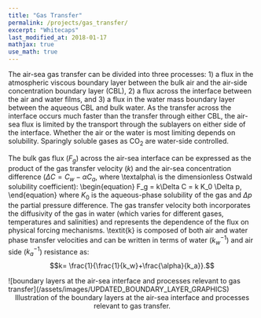 ```yaml
---
title: "Gas Transfer"
permalink: /projects/gas_transfer/
excerpt: "Whitecaps"
last_modified_at: 2018-01-17
mathjax: true
use_math: true
---
```

The air-sea gas transfer can be divided into three processes: 1) a flux in the atmospheric viscous boundary layer between the bulk air and the air-side concentration boundary layer (CBL), 2) a flux across the interface between the air and water films, and 3) a flux in the water mass boundary layer between the aqueous CBL and bulk water. As the transfer across the interface occurs much faster than the transfer through either CBL, the air-sea flux is limited by the transport through the sublayers on either side of the interface. Whether the air or the water is most limiting depends on solubility. Sparingly soluble gases as CO$_2$ are water-side controlled. 
 
The bulk gas flux ($F_g$) across the air-sea interface can be expressed as the product of the gas transfer velocity ($k$) and the air-sea concentration difference ($\Delta C = C_w - \alpha C_a$, where \textalpha\ is the dimensionless Ostwald solubility coefficient): 
\begin{equation}
F_g = k\Delta C = k K_0 \Delta p, 
\end{equation}
where $K_0$ is the aqueous-phase solubility of the gas and $\Delta  p$ the partial pressure difference. The gas transfer velocity both incorporates the diffusivity of the gas in water (which varies for different gases, temperatures and salinities) and represents the dependence of the flux on physical forcing mechanisms.  \textit{k} is composed of both air and water phase transfer velocities and can be written in terms of water ($k_w^{-1}$) and air side ($k_a^{-1}$) resistance as:
$$k= \frac{1}{\frac{1}{k_w}+\frac{\alpha}{k_a}}.$$

<div markdown="1">![boundary layers at the air-sea interface and processes relevant to gas transfer](/assets/images/UPDATED_BOUNDARY_LAYER_GRAPHICS)
<center><figcaption>Illustration of the boundary layers at the air-sea interface and processes relevant to gas transfer.</figcaption></center></div>

